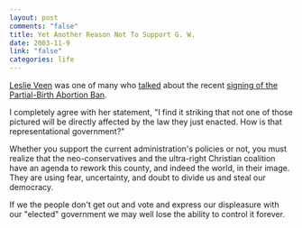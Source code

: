 ```yaml
--- 
layout: post
comments: "false"
title: Yet Another Reason Not To Support G. W.
date: 2003-11-9
link: "false"
categories: life
---
```

<a href="http://www.veen.com/leslie/">Leslie Veen</a> was one of many who <a href="http://www.veen.com/leslie/archives/000367.html">talked</a> about the recent <a href="http://www.whitehouse.gov/news/releases/2003/11/images/20031105-1_p35410-21-515h.html">signing of the Partial-Birth Abortion Ban</a>.

I completely agree with her statement, "I find it striking that not one of those pictured will be directly affected by the law they just enacted. How is that representational government?"

Whether you support the current administration's policies or not, you must realize that the neo-conservatives and the ultra-right Christian coalition have an agenda to rework this county, and indeed the world, in their image. They are using fear, uncertainty, and doubt to divide us and steal our democracy.

If we the people don't get out and vote and express our displeasure with our "elected" government we may well lose the ability to control it forever.
